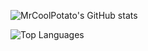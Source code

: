 ![MrCoolPotato's GitHub stats](https://github-readme-stats.vercel.app/api?username=MrCoolPotato&show_icons=true&theme=radical)

![Top Languages](https://github-readme-stats.vercel.app/api/top-langs/?username=MrCoolPotato&layout=compact&theme=radical)

